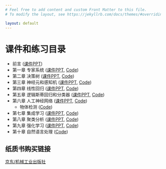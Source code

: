 ```yaml
---
# Feel free to add content and custom Front Matter to this file.
# To modify the layout, see https://jekyllrb.com/docs/themes/#overriding-theme-defaults

layout: default
---
```

# 课件和练习目录

* 前言 ([课件PPT](/assets/slides/ch0-introduction.pptx))
* 第一章 专家系统 ([课件PPT](/assets/slides/ch1-expert-system.pptx), [Code](https://github.com/mlaibook/aipractice/blob/main/ch1-expert-system.ipynb))
* 第二章 决策树 ([课件PPT](/assets/slides/ch2-decision-tree.pptx), [Code](https://github.com/mlaibook/aipractice/blob/main/ch2-decision-tree.ipynb))
* 第三章 神经元和感知机 ([课件PPT](/assets/slides/ch3-perceptron.pptx), [Code](https://github.com/mlaibook/aipractice/blob/main/ch3-perceptron.ipynb))
* 第四章 线性回归 ([课件PPT](/assets/slides/ch4-linear.pptx), [Code](https://github.com/mlaibook/aipractice/blob/main/ch4-linear-regression.ipynb))
* 第五章 逻辑斯蒂回归和分类器  ([课件PPT](/assets/slides/ch5-logistic.pptx), [Code](https://github.com/mlaibook/aipractice/blob/main/ch5-logistic-regression.ipynb))
* 第六章 人工神经网络 ([课件PPT](/assets/slides/ch6-ann.pptx), [Code](https://github.com/mlaibook/aipractice/blob/main/ch6-neural-network.ipynb))
    - 物体检测 ([Code](https://github.com/mlaibook/aipractice/blob/main/ch6-yolo-object-detection.ipynb))
* 第七章 集成学习 ([课件PPT](/assets/slides/ch7-ensemble.pptx), [Code](https://github.com/mlaibook/aipractice/blob/main/ch7-ensemble.ipynb))
* 第八章 聚类分析 ([课件PPT](/assets/slides/ch8-clustering.pptx), [Code](https://github.com/mlaibook/aipractice/blob/main/ch8-clustering.ipynb))
* 第九章 强化学习 ([课件PPT](/assets/slides/ch9-reinforce.pptx), [Code](https://github.com/mlaibook/aipractice/blob/main/ch9-reinforcement-learning.ipynb))
* 第十章 自然语言处理 ([Code](https://github.com/mlaibook/aipractice/blob/main/ch10-nlp.ipynbb))

## 纸质书购买链接

[京东/机械工业出版社](https://item.jd.com/13733932.html)
